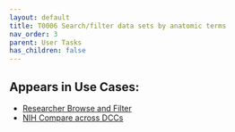 ```yaml
---
layout: default
title: T0006 Search/filter data sets by anatomic terms
nav_order: 3
parent: User Tasks
has_children: false
---
```


## Appears in Use Cases:

-   [Researcher Browse and Filter](../use-cases/browse-and-filter.md)
-   [NIH Compare across DCCs](../use-cases/multi-compare-custodian.md)
